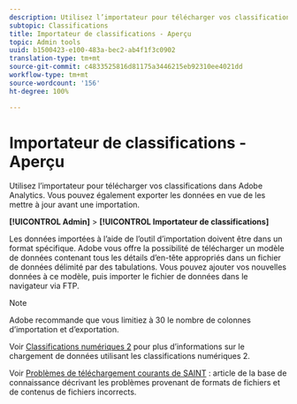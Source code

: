 ```yaml
---
description: Utilisez l’importateur pour télécharger vos classifications dans Adobe Analytics. Vous pouvez également exporter les données en vue de les mettre à jour avant une importation.
subtopic: Classifications
title: Importateur de classifications - Aperçu
topic: Admin tools
uuid: b1500423-e100-483a-bec2-ab4f1f3c0902
translation-type: tm+mt
source-git-commit: c4833525816d81175a3446215eb92310ee4021dd
workflow-type: tm+mt
source-wordcount: '156'
ht-degree: 100%

---
```



# Importateur de classifications - Aperçu

Utilisez l’importateur pour télécharger vos classifications dans Adobe Analytics. Vous pouvez également exporter les données en vue de les mettre à jour avant une importation.

**[!UICONTROL Admin]** > **[!UICONTROL Importateur de classifications]**

Les données importées à l’aide de l’outil d’importation doivent être dans un format spécifique. Adobe vous offre la possibilité de télécharger un modèle de données contenant tous les détails d’en-tête appropriés dans un fichier de données délimité par des tabulations. Vous pouvez ajouter vos nouvelles données à ce modèle, puis importer le fichier de données dans le navigateur via FTP.

>[!NOTE]
>
>Adobe recommande que vous limitiez à 30 le nombre de colonnes d’importation et d’exportation.

Voir [Classifications numériques 2](/help/components/c-classifications2/c-numeric-2/c-numeric-2-classifications.md) pour plus d’informations sur le chargement de données utilisant les classifications numériques 2.

Voir [Problèmes de téléchargement courants de SAINT](https://helpx.adobe.com/fr/analytics/kb/common-saint-upload-issues.html) : article de la base de connaissance décrivant les problèmes provenant de formats de fichiers et de contenus de fichiers incorrects.
